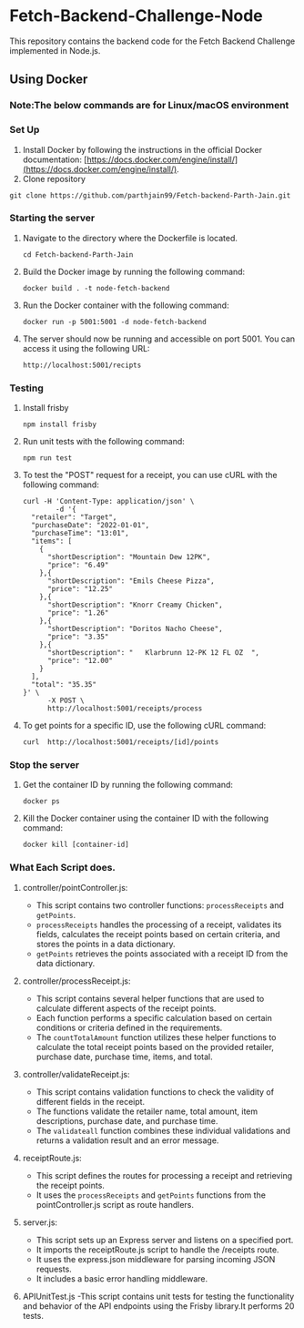 # Fetch-Backend-Challenge-Node

This repository contains the backend code for the Fetch Backend Challenge implemented in Node.js.

## Using Docker

### Note:The below commands are for Linux/macOS environment

### Set Up

1. Install Docker by following the instructions in the official Docker documentation: [https://docs.docker.com/engine/install/](https://docs.docker.com/engine/install/).
2. Clone repository

```
git clone https://github.com/parthjain99/Fetch-backend-Parth-Jain.git
```

### Starting the server

1. Navigate to the directory where the Dockerfile is located.

   ```
   cd Fetch-backend-Parth-Jain
   ```
2. Build the Docker image by running the following command:

   ```
   docker build . -t node-fetch-backend
   ```
3. Run the Docker container with the following command:

   ```
   docker run -p 5001:5001 -d node-fetch-backend
   ```
4. The server should now be running and accessible on port 5001. You can access it using the following URL:

   ```
   http://localhost:5001/recipts
   ```

### Testing

1. Install frisby

   ```
   npm install frisby
   ```
2. Run unit tests with the following command:

   ```
   npm run test
   ```
3. To test the "POST" request for a receipt, you can use cURL with the following command:

   ```
   curl -H 'Content-Type: application/json' \
           -d '{
     "retailer": "Target",
     "purchaseDate": "2022-01-01",
     "purchaseTime": "13:01",
     "items": [
       {
         "shortDescription": "Mountain Dew 12PK",
         "price": "6.49"
       },{
         "shortDescription": "Emils Cheese Pizza",
         "price": "12.25"
       },{
         "shortDescription": "Knorr Creamy Chicken",
         "price": "1.26"
       },{
         "shortDescription": "Doritos Nacho Cheese",
         "price": "3.35"
       },{
         "shortDescription": "   Klarbrunn 12-PK 12 FL OZ  ",
         "price": "12.00"
       }
     ],
     "total": "35.35"
   }' \
         -X POST \
         http://localhost:5001/receipts/process
   ```
4. To get points for a specific ID, use the following cURL command:

   ```
   curl  http://localhost:5001/receipts/[id]/points
   ```

### Stop the server

1. Get the container ID by running the following command:

   ```
   docker ps
   ```
2. Kill the Docker container using the container ID with the following command:

   ```
   docker kill [container-id]
   ```

### What Each Script does.

1. controller/pointController.js:

   - This script contains two controller functions: `processReceipts` and `getPoints`.
   - `processReceipts` handles the processing of a receipt, validates its fields, calculates the receipt points based on certain criteria, and stores the points in a data dictionary.
   - `getPoints` retrieves the points associated with a receipt ID from the data dictionary.
2. controller/processReceipt.js:

   - This script contains several helper functions that are used to calculate different aspects of the receipt points.
   - Each function performs a specific calculation based on certain conditions or criteria defined in the requirements.
   - The `countTotalAmount` function utilizes these helper functions to calculate the total receipt points based on the provided retailer, purchase date, purchase time, items, and total.
3. controller/validateReceipt.js:

   - This script contains validation functions to check the validity of different fields in the receipt.
   - The functions validate the retailer name, total amount, item descriptions, purchase date, and purchase time.
   - The `validateall` function combines these individual validations and returns a validation result and an error message.
4. receiptRoute.js:

   - This script defines the routes for processing a receipt and retrieving the receipt points.
   - It uses the `processReceipts` and `getPoints` functions from the pointController.js script as route handlers.
5. server.js:

   - This script sets up an Express server and listens on a specified port.
   - It imports the receiptRoute.js script to handle the /receipts route.
   - It uses the express.json middleware for parsing incoming JSON requests.
   - It includes a basic error handling middleware.
6. APIUnitTest.js
   -This script contains unit tests for testing the functionality and behavior of the API endpoints using the Frisby library.It performs 20 tests.
